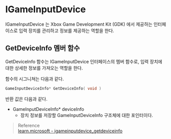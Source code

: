 # IGameInputDevice

IGameInputDevice 는 Xbox Game Development Kit (GDK) 에서 제공하는 인터페이스로 입력 장치를 관리하고 정보를 제공하는 역할을 한다.

## GetDeviceInfo 멤버 함수

GetDeviceInfo 함수는 IGameInputDevice 인터페이스의 멤버 함수로, 입력 장치에 대한 상세한 정보를 가져오는 역할을 한다.

함수의 시그니쳐는 다음과 같다.

```cpp
GameInputDeviceInfo* GetDeviceInfo( void )
```

반환 값은 다음과 같다.

* GameInputDeviceInfo* deviceInfo
  * 장치 정보를 저장할 GameInputDeviceInfo 구조체에 대한 포인터이다.

> Reference  
> [learn.microsoft - igameinputdevice_getdeviceinfo](https://learn.microsoft.com/ko-kr/gaming/gdk/_content/gc/reference/input/gameinput/interfaces/igameinputdevice/methods/igameinputdevice_getdeviceinfo)  
